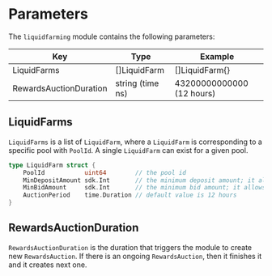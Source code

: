 <!-- order: 7 -->

# Parameters

The `liquidfarming` module contains the following parameters:

| Key                    | Type             | Example                   |
| ---------------------- | ---------------- | ------------------------- |
| LiquidFarms            | []LiquidFarm     | []LiquidFarm{}            |
| RewardsAuctionDuration | string (time ns) | 43200000000000 (12 hours) |

## LiquidFarms

`LiquidFarms` is a list of `LiquidFarm`, where a `LiquidFarm` is corresponding to a specific pool with `PoolId`.
A single `LiquidFarm` can exist for a given pool.

```go
type LiquidFarm struct {
	PoolId           uint64        // the pool id
	MinDepositAmount sdk.Int       // the minimum deposit amount; it allows zero value
	MinBidAmount     sdk.Int       // the minimum bid amount; it allows zero value
	AuctionPeriod    time.Duration // default value is 12 hours
}
```

## RewardsAuctionDuration

`RewardsAuctionDuration` is the duration that triggers the module to create new `RewardsAuction`.
If there is an ongoing `RewardsAuction`, then it finishes it and it creates next one.
